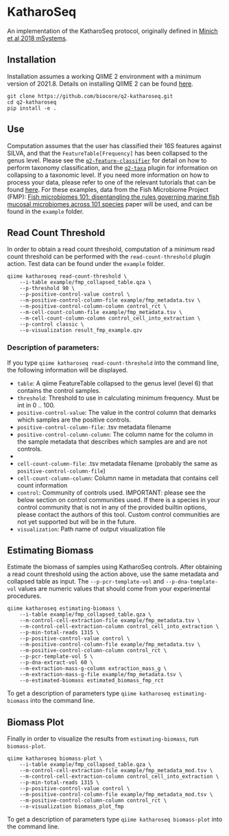 # KatharoSeq

An implementation of the KatharoSeq protocol, originally defined in [Minich et al 2018 mSystems](https://journals.asm.org/doi/10.1128/mSystems.00218-17).

## Installation

Installation assumes a working QIIME 2 environment with a minimum version of 2021.8. Details on installing QIIME 2 can be found [here](https://docs.qiime2.org/2021.11/install/).

```
git clone https://github.com/biocore/q2-katharoseq.git
cd q2-katharoseq
pip install -e .
```

## Use

Computation assumes that the user has classified their 16S features against SILVA, and that the `FeatureTable[Frequency]` has been collapsed to the genus level. Please see the [`q2-feature-classifier`](https://docs.qiime2.org/2022.2/plugins/available/feature-classifier/classify-sklearn/) for detail on how to perform taxonomy classification, and the [`q2-taxa`](https://docs.qiime2.org/2022.2/plugins/available/taxa/collapse/) plugin for information on collapsing to a taxonomic level. If you need more information on how to process your data, please refer to one of the relevant tutorials that can be found [here](https://docs.qiime2.org/2022.2/tutorials/). For these examples, data from the Fish Microbiome Project (FMP): [Fish microbiomes 101: disentangling the rules governing marine fish mucosal microbiomes across 101 species](https://www.biorxiv.org/content/10.1101/2022.03.07.483203v1) paper will be used, and can be found in the `example` folder.


## Read Count Threshold

In order to obtain a read count threshold, computation of a minimum read count threshold can be performed with the
`read-count-threshold` plugin action. Test data can be found under the `example` folder.

```
qiime katharoseq read-count-threshold \
    --i-table example/fmp_collapsed_table.qza \
    --p-threshold 90 \
    --p-positive-control-value control \
    --m-positive-control-column-file example/fmp_metadata.tsv \
    --m-positive-control-column-column control_rct \
    --m-cell-count-column-file example/fmp_metadata.tsv \
    --m-cell-count-column-column control_cell_into_extraction \
    --p-control classic \
    --o-visualization result_fmp_example.qzv
```
### Description of parameters:
If you type `qiime katharoseq read-count-threshold` into the command line, the following information will be displayed.

- `table`:  A qiime FeatureTable collapsed to the genus level (level 6) that contains the control samples.
- `threshold`: Threshold to use in calculating minimum frequency. Must be int in 0 .. 100.
- `positive-control-value`: The value in the control column that demarks which samples are the positive controls.
- `positive-control-column-file`: .tsv metadata filename
- `positive-control-column-column`: The column name for the column in the sample metadata that describes which samples are and are not controls.
- 
- `cell-count-column-file`: .tsv metadata filename (probably the same as `positive-control-column-file`)
- `cell-count-column-column`: Column name in metadata that contains cell count information
- `control`: Community of controls used. IMPORTANT: please see the below section on control communities used. If there is a species in your control community that is not in any of the provided builtin options, please contact the authors of this tool. Custom control communities are not yet supported but will be in the future.
- `visualization`: Path name of output visualization file


## Estimating Biomass

 Estimate the biomass of samples using KatharoSeq controls. After obtaining a read count threshold using the action above, use the same metadata and collapsed table as input. The `--p-pcr-template-vol` and `--p-dna-template-vol` values are numeric values that should come from your experimental procedures.
 
```
qiime katharoseq estimating-biomass \
    --i-table example/fmp_collapsed_table.qza \
    --m-control-cell-extraction-file example/fmp_metadata.tsv \
    --m-control-cell-extraction-column control_cell_into_extraction \
    --p-min-total-reads 1315 \
    --p-positive-control-value control \
    --m-positive-control-column-file example/fmp_metadata.tsv \
    --m-positive-control-column-column control_rct \
    --p-pcr-template-vol 5 \
    --p-dna-extract-vol 60 \
    --m-extraction-mass-g-column extraction_mass_g \
    --m-extraction-mass-g-file example/fmp_metadata.tsv \
    --o-estimated-biomass estimated_biomass_fmp_rct
```

To get a description of parameters type `qiime katharoseq estimating-biomass` into the command line.

## Biomass Plot

Finally in order to visualize the results from `estimating-biomass`, run `biomass-plot`.

```
qiime katharoseq biomass-plot \
    --i-table example/fmp_collapsed_table.qza \
    --m-control-cell-extraction-file example/fmp_metadata_mod.tsv \
    --m-control-cell-extraction-column control_cell_into_extraction \
    --p-min-total-reads 1315 \
    --p-positive-control-value control \
    --m-positive-control-column-file example/fmp_metadata_mod.tsv \
    --m-positive-control-column-column control_rct \
    --o-visualization biomass_plot_fmp
```

To get a description of parameters type `qiime katharoseq biomass-plot` into the command line.

